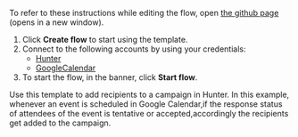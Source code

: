 To refer to these instructions while editing the flow, open [the github page](https://github.com/ot4i/app-connect-templates/tree/main/resources/markdown/Add%20recipients%20to%20a%20campaign%20using%20Hunter%20when%20a%20Google%20Calendar%20event%20is%20scheduled_instructions.md) (opens in a new window).

1. Click **Create flow** to start using the template.
2. Connect to the following accounts by using your credentials:
   - [Hunter](https://www.ibm.com/docs/en/app-connect/saas?topic=apps-hunter)
   - [GoogleCalendar](https://www.ibm.com/docs/en/app-connect/saas?topic=apps-google-calendar)
3. To start the flow, in the banner, click **Start flow**.


Use this template to add recipients to a campaign in Hunter. In this example, whenever an event is scheduled in Google Calendar,if the response status of attendees of the event is tentative or accepted,accordingly the recipients get added to the campaign.
